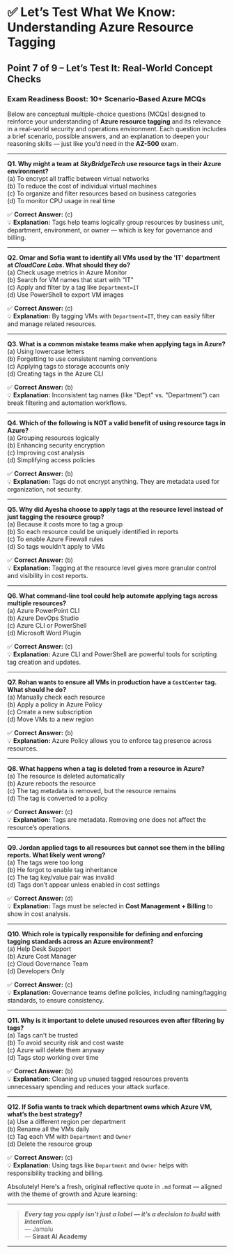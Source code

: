 # ✅ Let’s Test What We Know: Understanding Azure Resource Tagging

## Point 7 of 9 – Let’s Test It: Real-World Concept Checks

### Exam Readiness Boost: 10+ Scenario-Based Azure MCQs

Below are conceptual multiple-choice questions (MCQs) designed to reinforce your understanding of **Azure resource tagging** and its relevance in a real-world security and operations environment. Each question includes a brief scenario, possible answers, and an explanation to deepen your reasoning skills — just like you’d need in the **AZ-500** exam.

---

**Q1. Why might a team at *SkyBridgeTech* use resource tags in their Azure environment?**  
(a) To encrypt all traffic between virtual networks  
(b) To reduce the cost of individual virtual machines  
(c) To organize and filter resources based on business categories  
(d) To monitor CPU usage in real time  

✅ **Correct Answer:** (c)  
💡 **Explanation:** Tags help teams logically group resources by business unit, department, environment, or owner — which is key for governance and billing.

---

**Q2. Omar and Sofia want to identify all VMs used by the 'IT' department at *CloudCore Labs*. What should they do?**  
(a) Check usage metrics in Azure Monitor  
(b) Search for VM names that start with "IT"  
(c) Apply and filter by a tag like `Department=IT`  
(d) Use PowerShell to export VM images  

✅ **Correct Answer:** (c)  
💡 **Explanation:** By tagging VMs with `Department=IT`, they can easily filter and manage related resources.

---

**Q3. What is a common mistake teams make when applying tags in Azure?**  
(a) Using lowercase letters  
(b) Forgetting to use consistent naming conventions  
(c) Applying tags to storage accounts only  
(d) Creating tags in the Azure CLI  

✅ **Correct Answer:** (b)  
💡 **Explanation:** Inconsistent tag names (like "Dept" vs. "Department") can break filtering and automation workflows.

---

**Q4. Which of the following is NOT a valid benefit of using resource tags in Azure?**  
(a) Grouping resources logically  
(b) Enhancing security encryption  
(c) Improving cost analysis  
(d) Simplifying access policies  

✅ **Correct Answer:** (b)  
💡 **Explanation:** Tags do not encrypt anything. They are metadata used for organization, not security.

---

**Q5. Why did Ayesha choose to apply tags at the resource level instead of just tagging the resource group?**  
(a) Because it costs more to tag a group  
(b) So each resource could be uniquely identified in reports  
(c) To enable Azure Firewall rules  
(d) So tags wouldn't apply to VMs  

✅ **Correct Answer:** (b)  
💡 **Explanation:** Tagging at the resource level gives more granular control and visibility in cost reports.

---

**Q6. What command-line tool could help automate applying tags across multiple resources?**  
(a) Azure PowerPoint CLI  
(b) Azure DevOps Studio  
(c) Azure CLI or PowerShell  
(d) Microsoft Word Plugin  

✅ **Correct Answer:** (c)  
💡 **Explanation:** Azure CLI and PowerShell are powerful tools for scripting tag creation and updates.

---

**Q7. Rohan wants to ensure all VMs in production have a `CostCenter` tag. What should he do?**  
(a) Manually check each resource  
(b) Apply a policy in Azure Policy  
(c) Create a new subscription  
(d) Move VMs to a new region  

✅ **Correct Answer:** (b)  
💡 **Explanation:** Azure Policy allows you to enforce tag presence across resources.

---

**Q8. What happens when a tag is deleted from a resource in Azure?**  
(a) The resource is deleted automatically  
(b) Azure reboots the resource  
(c) The tag metadata is removed, but the resource remains  
(d) The tag is converted to a policy  

✅ **Correct Answer:** (c)  
💡 **Explanation:** Tags are metadata. Removing one does not affect the resource’s operations.

---

**Q9. Jordan applied tags to all resources but cannot see them in the billing reports. What likely went wrong?**  
(a) The tags were too long  
(b) He forgot to enable tag inheritance  
(c) The tag key/value pair was invalid  
(d) Tags don’t appear unless enabled in cost settings  

✅ **Correct Answer:** (d)  
💡 **Explanation:** Tags must be selected in **Cost Management + Billing** to show in cost analysis.

---

**Q10. Which role is typically responsible for defining and enforcing tagging standards across an Azure environment?**  
(a) Help Desk Support  
(b) Azure Cost Manager  
(c) Cloud Governance Team  
(d) Developers Only  

✅ **Correct Answer:** (c)  
💡 **Explanation:** Governance teams define policies, including naming/tagging standards, to ensure consistency.

---

**Q11. Why is it important to delete unused resources even after filtering by tags?**  
(a) Tags can't be trusted  
(b) To avoid security risk and cost waste  
(c) Azure will delete them anyway  
(d) Tags stop working over time  

✅ **Correct Answer:** (b)  
💡 **Explanation:** Cleaning up unused tagged resources prevents unnecessary spending and reduces your attack surface.

---

**Q12. If Sofia wants to track which department owns which Azure VM, what’s the best strategy?**  
(a) Use a different region per department  
(b) Rename all the VMs daily  
(c) Tag each VM with `Department` and `Owner`  
(d) Delete the resource group  

✅ **Correct Answer:** (c)  
💡 **Explanation:** Using tags like `Department` and `Owner` helps with responsibility tracking and billing.

Absolutely! Here's a fresh, original reflective quote in `.md` format — aligned with the theme of growth and Azure learning:


---

> _**Every tag you apply isn’t just a label — it’s a decision to build with intention.**_  
> — Jamalu  
> — **Siraat AI Academy**

---
